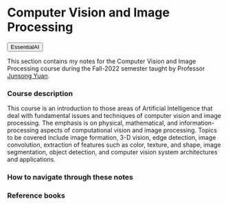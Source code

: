 <!-- #region -->
# Computer Vision and Image Processing

<a href="https://essentialai.github.io"><button class="btn">EssentialAI <i class="fa fa-home"></i></button></a>

This section contains my notes for the Computer Vision and Image Processing course during the Fall-2022 semester taught by Professor [Junsong Yuan](https://cse.buffalo.edu/~jsyuan/).

### Course description

This course is an introduction to those areas of Artificial Intelligence that deal with fundamental issues and techniques of computer vision and image processing. The emphasis is on physical, mathematical, and information-processing aspects of computational vision and image processing. Topics to be covered include image formation, 3-D vision, edge detection, image convolution, extraction of features such as color, texture, and shape, image segmentation, object detection, and computer vision system architectures and applications.


### How to navigate through these notes

### Reference books


<!-- #endregion -->

